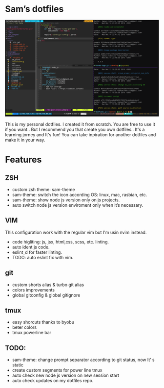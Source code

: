 # Sam’s dotfiles

![my shell prompt & my vim](https://raw.githubusercontent.com/sfabrizio/dotfiles/master/screenshots/preview2.png)


This is my personal dotfiles. I created it from scratch. You are free to use it if you want.. But I recommend you that create you own dotfiles..
It's a learning jorney and It's fun! You can take inpiration for another dotfiles and make it in your way.

# Features

## ZSH
- custom zsh theme: sam-theme
- sam-theme: switch the icon according OS: linux, mac, rasbian, etc.
- sam-theme: show node js version only on js projects.
- auto switch node js version enviroment only when it’s necessary.

## VIM

This configuration work with the regular vim but I'm usin nvim instead.

- code higliting: js, jsx, html,css, scss, etc. linting.
- auto ident js code.
- eslint_d for faster linting.
- TODO: auto eslint fix with vim.


## git

- custom shorts alias & turbo git alias
- colors improvements
- global gitconfig & global gitignore

## tmux

- easy shorcuts thanks to byobu
- beter colors
- tmux powerline bar

## TODO:

- sam-theme: change prompt separator according to git status, now It’ s static
- create custom segments for power line tmux
- auto check new node js version on new session start
- auto check updates on my dotfiles repo.

